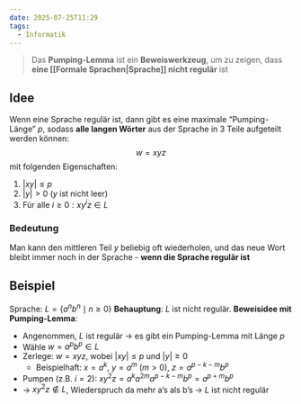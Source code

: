 ```yaml
---
date: 2025-07-25T11:29
tags:
  - Informatik
---
```

> Das **Pumping-Lemma** ist ein **Beweiswerkzeug**, um zu zeigen, dass **eine [[Formale Sprachen|Sprache]] nicht regulär** ist
	 
## Idee
Wenn eine Sprache regulär ist, dann gibt es eine maximale “Pumping-Länge” $p$, sodass **alle langen Wörter** aus der Sprache in 3 Teile aufgeteilt werden können:
$$w=xyz$$
mit folgenden Eigenschaften:
1. $|xy|\leq p$
2. $|y|>0$ ($y$ ist nicht leer)
3. Für alle $i \geq 0: xy^iz \in L$

### Bedeutung
Man kann den mittleren Teil $y$ beliebig oft wiederholen, und das neue Wort bleibt immer noch in der Sprache - **wenn die Sprache regulär ist**

## Beispiel
Sprache: $L = \{ a^n b^n \mid n \geq 0 \}$
**Behauptung**: $L$ ist nicht regulär.
**Beweisidee mit Pumping-Lemma**:
- Angenommen, $L$ ist regulär → es gibt ein Pumping-Lemma mit Länge $p$
- Wähle $w=a^pb^p \in L$
- Zerlege: $w=xyz$, wobei $|xy|\leq p$ und $|y|\geq 0$
	- Beispielhaft: $x= a^k$, $y=a^m$ ($m>0$), $z=a^{p-k-m}b^p$
- Pumpen (z.B. $i=2$): $xy^{2}z=a^ka^{2m}a^{p-k-m}b^p=a^{p+m}b^p$
- → $xy^2z \notin L$, Wiederspruch da mehr a’s als b’s
→ $L$ ist nicht regulär